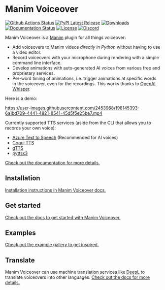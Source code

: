 # Manim Voiceover

<p>
    <a href="https://github.com/ManimCommunity/manim-voiceover/workflows/Build/badge.svg"><img src="https://github.com/ManimCommunity/manim-voiceover/workflows/Build/badge.svg" alt="Github Actions Status"></a>
    <a href="https://pypi.org/project/manim_voiceover/"><img src="https://img.shields.io/pypi/v/manim_voiceover.svg?style=flat&logo=pypi" alt="PyPI Latest Release"></a>
    <a href="https://pepy.tech/project/manim_voiceover"><img src="https://pepy.tech/badge/manim_voiceover/month?" alt="Downloads"> </a>
    <a href="https://voiceover.manim.community/en/latest"><img src="https://readthedocs.org/projects/manim_voiceover/badge/?version=latest" alt="Documentation Status"></a>
    <a href="https://github.com/ManimCommunity/manim-voiceover/blob/main/LICENSE"><img src="https://img.shields.io/github/license/ManimCommunity/manim-voiceover.svg?color=blue" alt="License"></a>
    <a href="https://manim.community/discord"><img src="https://dcbadge.vercel.app/api/server/qY23bthHTY?style=flat" alt="Discord"></a>
</p>

Manim Voiceover is a [Manim](https://manim.community) plugin for all things voiceover:

- Add voiceovers to Manim videos *directly in Python* without having to use a video editor.
- Record voiceovers with your microphone during rendering with a simple command line interface.
- Develop animations with auto-generated AI voices from various free and proprietary services.
- Per-word timing of animations, i.e. trigger animations at specific words in the voiceover, even for the recordings. This works thanks to [OpenAI Whisper](https://github.com/openai/whisper).

Here is a demo:

https://user-images.githubusercontent.com/2453968/198145393-6a1bd709-4441-4821-8541-45d5f5e25be7.mp4

Currently supported TTS services (aside from the CLI that allows you to records your own voice):

- [Azure Text to Speech](https://azure.microsoft.com/en-us/services/cognitive-services/text-to-speech/) (Recommended for AI voices)
- [Coqui TTS](https://github.com/coqui-ai/TTS/)
- [gTTS](https://github.com/pndurette/gTTS/)
- [pyttsx3](https://github.com/nateshmbhat/pyttsx3)

[Check out the documentation for more details.](https://voiceover.manim.community/)

## Installation

[Installation instructions in Manim Voiceover docs.](https://voiceover.manim.community/en/latest/installation.html)

## Get started

[Check out the docs to get started with Manim Voiceover.](https://voiceover.manim.community/en/latest/quickstart.html)

## Examples

[Check out the example gallery to get inspired.](https://voiceover.manim.community/en/latest/examples.html)

## Translate

Manim Voiceover can use machine translation services like [DeepL](https://www.deepl.com/) to translate voiceovers into other languages. [Check out the docs for more details.](https://voiceover.manim.community/en/latest/translate.html)